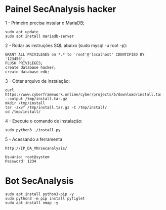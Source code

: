 # Painel SecAnalysis hacker

1 - Primeiro precisa instalar o MariaDB;

    sudo apt update
    sudo apt install mariadb-server

2 - Rodar as instruções SQL abaixo (sudo mysql -u root -p):

    GRANT ALL PRIVILEGES on *.* to 'root'@'localhost' IDENTIFIED BY '123456';
    FLUSH PRIVILEGES;
    create database hacker;
    create database edb;

3 - Obter arquivo de instalação:

    curl https://www.cyberframework.online/cyber/projects/5/download/install.tar.gz --output /tmp/install.tar.gz
    mkdir /tmp/install
    tar -zxvf /tmp/install.tar.gz -C /tmp/install/
    cd /tmp/install/

4 - Execute o comando de instalação:

    sudo python3 ./install.py

5 - Acessando a ferramenta

    http://IP_DA_VM/secanalysis/
    
    Usuário: root@system
    Password: 1234
 
# Bot SecAnalysis

    sudo apt install python3-pip -y
    sudo python3 -m pip install pyfiglet
    sudo apt install nmap -y




